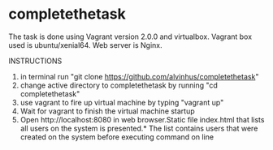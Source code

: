 # completethetask

The task is done using Vagrant version 2.0.0 and virtualbox.
Vagrant box used is ubuntu/xenial64.
Web server is Nginx.

INSTRUCTIONS
1. in terminal run 
		 "git clone https://github.com/alvinhus/completethetask"
2. change active directory to completethetask by running
		"cd completethetask"
3. use vagrant to fire up virtual machine by typing 
		"vagrant up"
4. Wait for vagrant to finish the virtual machine startup
5. Open http://localhost:8080 in web browser.Static file index.html that lists all users on the system is presented.*
The list contains users that were created on the system before executing command on line 

 
